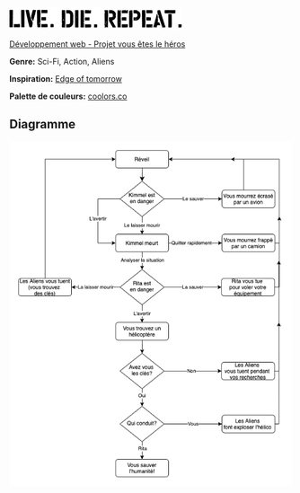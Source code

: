 ![Live. Die. Repeat](assets/logo-dark.png)

[Développement web - Projet vous êtes le héros](https://smnarnold.com/projets/vous-etes-le-heros)

**Genre:** Sci-Fi, Action, Aliens

**Inspiration:** [Edge of tomorrow](https://www.imdb.com/title/tt1631867/)

**Palette de couleurs:** [coolors.co](https://coolors.co/082b3d-28404f-50ebf8-b9fdfe-ef626c)

## Diagramme
![Diagramme](assets/diagramme.png)
